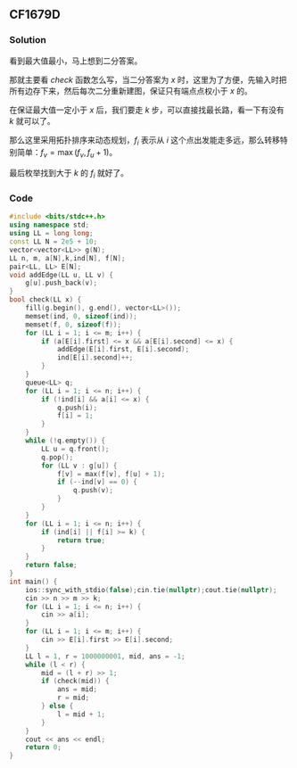 ## CF1679D

### Solution

看到最大值最小，马上想到二分答案。

那就主要看 ${check}$ 函数怎么写，当二分答案为 $x$ 时，这里为了方便，先输入时把所有边存下来，然后每次二分重新建图，保证只有端点点权小于 $x$ 的。

在保证最大值一定小于 $x$ 后，我们要走 $k$ 步，可以直接找最长路，看一下有没有 $k$ 就可以了。

那么这里采用拓扑排序来动态规划，$f_i$ 表示从 $i$ 这个点出发能走多远，那么转移特别简单：$f_v=\max(f_v,f_u+1)$。

最后枚举找到大于 $k$ 的 $f_i$ 就好了。

### Code

~~~cpp
#include <bits/stdc++.h>
using namespace std;
using LL = long long;
const LL N = 2e5 + 10;
vector<vector<LL>> g(N);
LL n, m, a[N],k,ind[N], f[N];
pair<LL, LL> E[N]; 
void addEdge(LL u, LL v) {
    g[u].push_back(v);
}
bool check(LL x) {
    fill(g.begin(), g.end(), vector<LL>());
    memset(ind, 0, sizeof(ind));
    memset(f, 0, sizeof(f));
    for (LL i = 1; i <= m; i++) {
        if (a[E[i].first] <= x && a[E[i].second] <= x) {
            addEdge(E[i].first, E[i].second);
            ind[E[i].second]++;
        }
    }
    queue<LL> q;
    for (LL i = 1; i <= n; i++) {
        if (!ind[i] && a[i] <= x) {
            q.push(i);
            f[i] = 1;
        }
    }
    while (!q.empty()) {
        LL u = q.front();
        q.pop();
        for (LL v : g[u]) {
            f[v] = max(f[v], f[u] + 1);
            if (--ind[v] == 0) {
                q.push(v);
            }
        }
    }
    for (LL i = 1; i <= n; i++) {
        if (ind[i] || f[i] >= k) {
            return true;
        }
    }
    return false;
}
int main() {
    ios::sync_with_stdio(false);cin.tie(nullptr);cout.tie(nullptr);
    cin >> n >> m >> k;
    for (LL i = 1; i <= n; i++) {
        cin >> a[i];
    }
    for (LL i = 1; i <= m; i++) {
        cin >> E[i].first >> E[i].second;
    }
    LL l = 1, r = 1000000001, mid, ans = -1;
    while (l < r) {
        mid = (l + r) >> 1;
        if (check(mid)) {
            ans = mid;
            r = mid;
        } else {
            l = mid + 1;
        }
    }
    cout << ans << endl;
    return 0;
}
~~~
